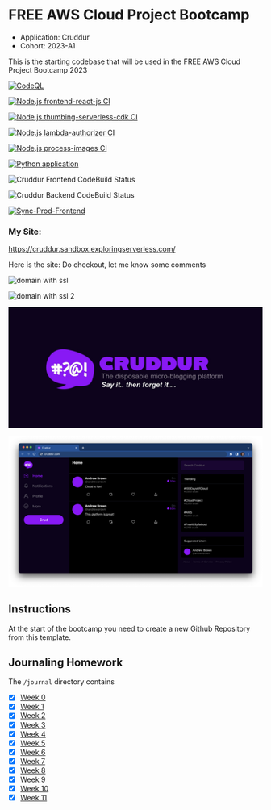 # FREE AWS Cloud Project Bootcamp

- Application: Cruddur
- Cohort: 2023-A1

This is the starting codebase that will be used in the FREE AWS Cloud Project Bootcamp 2023

[![CodeQL](https://github.com/aravindvcyber/aws-bootcamp-cruddur-2023/actions/workflows/github-code-scanning/codeql/badge.svg)](https://github.com/aravindvcyber/aws-bootcamp-cruddur-2023/actions/workflows/github-code-scanning/codeql)

[![Node.js frontend-react-js CI](https://github.com/aravindvcyber/aws-bootcamp-cruddur-2023/actions/workflows/node-js-frontend.yml/badge.svg)](https://github.com/aravindvcyber/aws-bootcamp-cruddur-2023/actions/workflows/node-js-frontend.yml)

[![Node.js thumbing-serverless-cdk CI](https://github.com/aravindvcyber/aws-bootcamp-cruddur-2023/actions/workflows/node-js-cdk.yml/badge.svg)](https://github.com/aravindvcyber/aws-bootcamp-cruddur-2023/actions/workflows/node-js-cdk.yml)

[![Node.js lambda-authorizer CI](https://github.com/aravindvcyber/aws-bootcamp-cruddur-2023/actions/workflows/node-js-lambda-authorizer.yml/badge.svg)](https://github.com/aravindvcyber/aws-bootcamp-cruddur-2023/actions/workflows/node-js-lambda-authorizer.yml)

[![Node.js process-images CI](https://github.com/aravindvcyber/aws-bootcamp-cruddur-2023/actions/workflows/node-js-process-images.yml/badge.svg)](https://github.com/aravindvcyber/aws-bootcamp-cruddur-2023/actions/workflows/node-js-process-images.yml)

[![Python application](https://github.com/aravindvcyber/aws-bootcamp-cruddur-2023/actions/workflows/python-app.yml/badge.svg)](https://github.com/aravindvcyber/aws-bootcamp-cruddur-2023/actions/workflows/python-app.yml)


![Cruddur Frontend CodeBuild Status](https://codebuild.ap-south-1.amazonaws.com/badges?uuid=eyJlbmNyeXB0ZWREYXRhIjoiRDlRRXorTjl6anpBZmpEYkJPSERCdSt1OEE2QUFyY253UXpSR20yTkhIM3FmZ1hodVNKYVNmNjRJMmVabFI5dHhEZGcrNXlMMmNPNFVTMk5TOC9XelBVPSIsIml2UGFyYW1ldGVyU3BlYyI6InVNMXZOTld4NFF4bys4UlciLCJtYXRlcmlhbFNldFNlcmlhbCI6Mn0%3D&branch=main)

![Cruddur Backend CodeBuild Status](https://codebuild.ap-south-1.amazonaws.com/badges?uuid=eyJlbmNyeXB0ZWREYXRhIjoiNXcrRDZ3akxYTFo3c2pjdHQ2NVFSWGNoSFB2REJFcXBlV1pPSEsyRE9xSXZWYVVXY3ZRdS9TVWZFS0lVWnQ1eEVMQjNSeW9nbFluRCt5aEI4N3JQWlU0PSIsIml2UGFyYW1ldGVyU3BlYyI6IlpLODdnSWJLMkZpUWtqdnAiLCJtYXRlcmlhbFNldFNlcmlhbCI6Mn0%3D&branch=main)

[![Sync-Prod-Frontend](https://github.com/aravindvcyber/aws-bootcamp-cruddur-2023/actions/workflows/sync.yaml/badge.svg)](https://github.com/aravindvcyber/aws-bootcamp-cruddur-2023/actions/workflows/sync.yaml)

### My Site:

https://cruddur.sandbox.exploringserverless.com/

Here is the site: Do checkout, let me know some comments


![domain with ssl](https://dev-to-uploads.s3.amazonaws.com/uploads/articles/dwndcc6751daf961egqk.png)

![domain with ssl 2](https://dev-to-uploads.s3.amazonaws.com/uploads/articles/c2wzr3wubql9zjx4siyc.png)

![Cruddur Graphic](_docs/assets/cruddur-banner.jpg)

![Cruddur Screenshot](_docs/assets/cruddur-screenshot.png)

## Instructions

At the start of the bootcamp you need to create a new Github Repository from this template.

## Journaling Homework

The `/journal` directory contains

- [x] [Week 0](journal/week0.md)
- [x] [Week 1](journal/week1.md)
- [x] [Week 2](journal/week2.md)
- [x] [Week 3](journal/week3.md)
- [x] [Week 4](journal/week4.md)
- [x] [Week 5](journal/week5.md)
- [x] [Week 6](journal/week6.md)
- [x] [Week 7](journal/week6.md)
- [x] [Week 8](journal/week8.md)
- [x] [Week 9](journal/week9.md)
- [x] [Week 10](journal/week10.md)
- [x] [Week 11](journal/week11.md)